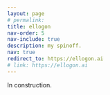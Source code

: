 ```yaml
---
layout: page
# permalink: 
title: ellogon
nav-order: 5
nav-include: true
description: my spinoff.
nav: true
redirect_to: https://ellogon.ai
# link: https://ellogon.ai
---
```


In construction.

<!-- For now, this page is assumed to be a static description of your courses. You can convert it to a collection similar to `_projects/` so that you can have a dedicated page for each course.

Organize your courses by years, topics, or universities, however you like!
 -->